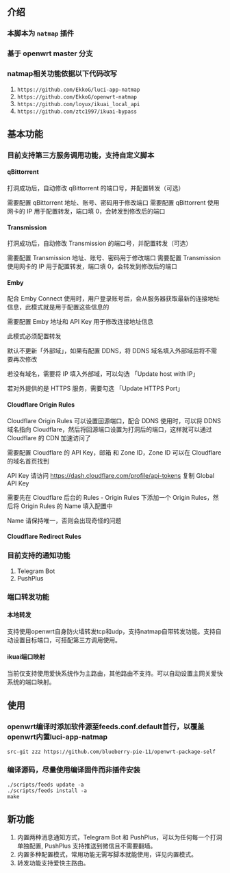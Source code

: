 ##  介绍

### 本脚本为 `natmap` 插件
### 基于 openwrt master 分支
### natmap相关功能依据以下代码改写
1.  ```https://github.com/EkkoG/luci-app-natmap```
2.  ```https://github.com/EkkoG/openwrt-natmap```
3.  ```https://github.com/loyux/ikuai_local_api```
4.  ```https://github.com/ztc1997/ikuai-bypass```

## 基本功能

### 目前支持第三方服务调用功能，支持自定义脚本
####    qBittorrent

打洞成功后，自动修改 qBittorrent 的端口号，并配置转发（可选）

需要配置 qBittorrent 地址、账号、密码用于修改端口
需要配置 qBittorrent 使用网卡的 IP 用于配置转发，端口填 0，会转发到修改后的端口

####    Transmission
打洞成功后，自动修改 Transmission 的端口号，并配置转发（可选）

需要配置 Transmission 地址、账号、密码用于修改端口
需要配置 Transmission 使用网卡的 IP 用于配置转发，端口填 0，会转发到修改后的端口

####    Emby
配合 Emby Connect 使用时，用户登录账号后，会从服务器获取最新的连接地址信息，此模式就是用于配置这些信息的

需要配置 Emby 地址和 API Key 用于修改连接地址信息

此模式必须配置转发

默认不更新「外部域」，如果有配置 DDNS，将 DDNS 域名填入外部域后将不需要再次修改

若没有域名，需要将 IP 填入外部域，可以勾选 「Update host with IP」

若对外提供的是 HTTPS 服务，需要勾选 「Update HTTPS Port」

####    Cloudflare Origin Rules
Cloudflare Origin Rules 可以设置回源端口，配合 DDNS 使用时，可以将 DDNS 域名指向 Cloudflare，然后将回源端口设置为打洞后的端口，这样就可以通过 Cloudflare 的 CDN 加速访问了

需要配置 Cloudflare 的 API Key，邮箱 和 Zone ID，Zone ID 可以在 Cloudflare 的域名首页找到

API Key 请访问 https://dash.cloudflare.com/profile/api-tokens 复制 Global API Key

需要先在 Cloudflare 后台的 Rules - Origin Rules 下添加一个 Origin Rules，然后将 Origin Rules 的 Name 填入配置中

Name 请保持唯一，否则会出现奇怪的问题

####    Cloudflare Redirect Rules
    
### 目前支持的通知功能
1.  Telegram Bot
2.  PushPlus

###  端口转发功能
####    本地转发
支持使用openwrt自身防火墙转发tcp和udp，支持natmap自带转发功能。支持自动设置目标端口，可搭配第三方调用使用。

####    ikuai端口映射
当前仅支持使用爱快系统作为主路由，其他路由不支持。可以自动设置主网关爱快系统的端口映射。

## 使用

### openwrt编译时添加软件源至feeds.conf.default首行，以覆盖openwrt内置luci-app-natmap 

```
src-git zzz https://github.com/blueberry-pie-11/openwrt-package-self
```

### 编译源码，尽量使用编译固件而非插件安装

```
./scripts/feeds update -a
./scripts/feeds install -a
make
```

## 新功能

1.  内置两种消息通知方式，Telegram Bot 和 PushPlus，可以为任何每一个打洞单独配置, PushPlus 支持推送到微信且不需要翻墙。
2.  内置多种配置模式，常用功能无需写脚本就能使用，详见内置模式。
3.  转发功能支持爱快主路由。




